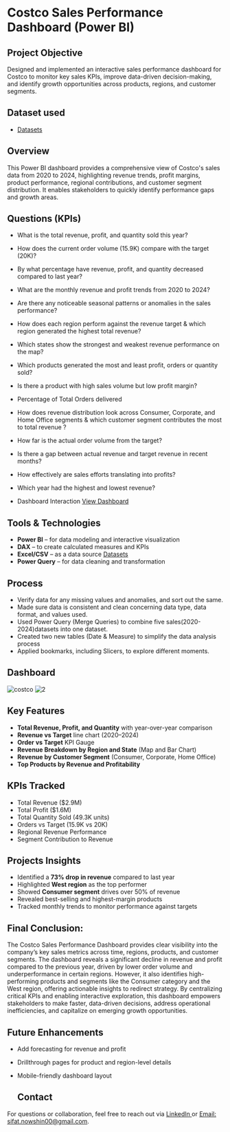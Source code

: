 # Costco Sales Performance Dashboard (Power BI)

##  Project Objective
Designed and implemented an interactive sales performance dashboard for Costco to monitor key sales KPIs, improve data-driven decision-making, and identify growth opportunities across products, regions, and customer segments.
## **Dataset used**
- <a href="https://github.com/Sifat-1/Costco_Sales_Data_Analysis_Power_BI_Dashboard/tree/main/Costco_datasets">Datasets</a>
##  Overview
This Power BI dashboard provides a comprehensive view of Costco's sales data from 2020 to 2024, highlighting revenue trends, profit margins, product performance, regional contributions, and customer segment distribution. It enables stakeholders to quickly identify performance gaps and growth areas.
## **Questions (KPIs)**

- What is the total revenue, profit, and quantity sold this year?
- How does the current order volume (15.9K) compare with the target (20K)?
- By what percentage have revenue, profit, and quantity decreased compared to last year?
- What are the monthly revenue and profit trends from 2020 to 2024?
- Are there any noticeable seasonal patterns or anomalies in the sales performance?
- How does each region perform against the revenue target & which region generated the highest total revenue?
- Which states show the strongest and weakest revenue performance on the map?
- Which products generated the most and least profit, orders or quantity sold?
- Is there a product with high sales volume but low profit margin?
- Percentage of Total Orders delivered
- How does revenue distribution look across Consumer, Corporate, and Home Office segments & which customer segment contributes the most to total revenue ?
- How far is the actual order volume from the target?
- Is there a gap between actual revenue and target revenue in recent months?
- How effectively are sales efforts translating into profits?
- Which year had the highest and lowest revenue?
  
- Dashboard Interaction <a href="https://github.com/Sifat-1/Costco_Sales_Data_Analysis_Power_BI_Dashboard/tree/main/Dashboard_interactive_images">View Dashboard</a>
## Tools & Technologies
- **Power BI** – for data modeling and interactive visualization  
- **DAX** – to create calculated measures and KPIs  
- **Excel/CSV** – as a data source   <a href="https://github.com/Sifat-1/Costco_Sales_Data_Analysis_Power_BI_Dashboard/tree/main/Costco_datasets">Datasets</a>
- **Power Query** – for data cleaning and transformation
## **Process**
- Verify data for any missing values and anomalies, and sort out the same.
- Made sure data is consistent and clean concerning data type, data format, and values used.
- Used Power Query (Merge Queries) to combine five sales(2020-2024)datasets  into one dataset.
- Created two new tables (Date & Measure) to simplify the data analysis process  
- Applied bookmarks, including Slicers, to explore different moments.

## **Dashboard**

![costco](https://github.com/user-attachments/assets/b3394f98-8b51-4a54-bc0b-232810a75750)
![2](https://github.com/user-attachments/assets/ec890097-2965-4e70-9c79-4c871bc48106)
##  Key Features
- **Total Revenue, Profit, and Quantity** with year-over-year comparison  
- **Revenue vs Target** line chart (2020–2024)  
- **Order vs Target** KPI Gauge  
- **Revenue Breakdown by Region and State** (Map and Bar Chart)  
- **Revenue by Customer Segment** (Consumer, Corporate, Home Office)  
- **Top Products by Revenue and Profitability**
## KPIs Tracked
- Total Revenue ($2.9M)
- Total Profit ($1.6M)
- Total Quantity Sold (49.3K units)
- Orders vs Target (15.9K vs 20K)
- Regional Revenue Performance
- Segment Contribution to Revenue



## Projects Insights 
- Identified a **73% drop in revenue** compared to last year
- Highlighted **West region** as the top performer
- Showed **Consumer segment** drives over 50% of revenue
- Revealed best-selling and highest-margin products
- Tracked monthly trends to monitor performance against targets

## **Final Conclusion:**
The Costco Sales Performance Dashboard provides clear visibility into the company’s key sales metrics across time, regions, products, and customer segments. The dashboard reveals a significant decline in revenue and profit compared to the previous year, driven by lower order volume and underperformance in certain regions. However, it also identifies high-performing products and segments like the Consumer category and the West region, offering actionable insights to redirect strategy.
By centralizing critical KPIs and enabling interactive exploration, this dashboard empowers stakeholders to make faster, data-driven decisions, address operational inefficiencies, and capitalize on emerging growth opportunities.

##  Future Enhancements
- Add forecasting for revenue and profit
- Drillthrough pages for product and region-level details
- Mobile-friendly dashboard layout

  ##  Contact
For questions or collaboration, feel free to reach out via [<a href="https://www.linkedin.com/in/sifat-nowshin-8a2759181/"> LinkedIn </a>](#) or  [Email: sifat.nowshin00@gmail.com](#).






